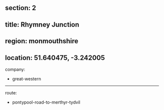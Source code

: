section: 2
----
title: Rhymney Junction
----
region: monmouthshire
----
location: 51.640475, -3.242005
----
company:
- great-western
----
route:
- pontypool-road-to-merthyr-tydvil
